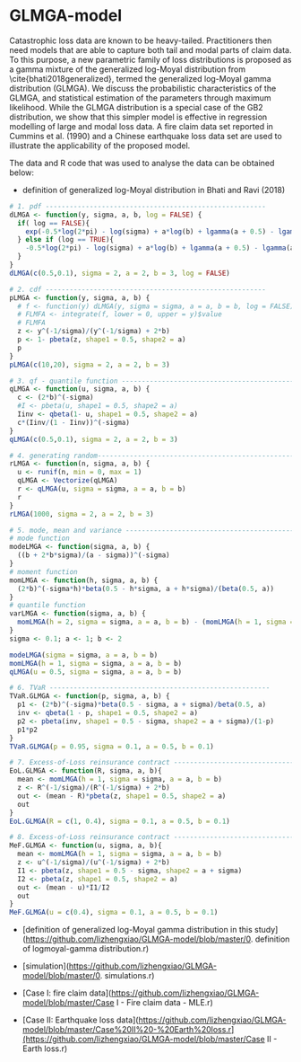# GLMGA-model
Catastrophic loss data are known to be heavy-tailed. Practitioners then need models that are able to capture both tail and modal parts of claim data. To this purpose, a new parametric family of loss distributions  is proposed as a gamma mixture of the generalized log-Moyal distribution from \cite{bhati2018generalized}, termed the generalized log-Moyal gamma distribution (GLMGA). We discuss the probabilistic characteristics of the GLMGA, and statistical estimation of the parameters through maximum likelihood. While the GLMGA distribution is a special case of the GB2 distribution, we show that this simpler model is effective in regression modelling of large and modal loss data. A fire claim data set reported in Cummins et al. (1990) and a Chinese earthquake loss data set are used to illustrate the applicability of the proposed model.



The data and R code that was used to analyse the data can be obtained below:

- definition of generalized log-Moyal distribution in Bhati and Ravi (2018)

```r
# 1. pdf -------------------------------------------------------
dLMGA <- function(y, sigma, a, b, log = FALSE) {
  if( log == FALSE){
    exp(-0.5*log(2*pi) - log(sigma) + a*log(b) + lgamma(a + 0.5) - lgamma(a) - (1/(2*sigma)+1)*log(y) - (a + 0.5)*log(0.5*(1/y)^(1/sigma) + b))
  } else if (log == TRUE){
    -0.5*log(2*pi) - log(sigma) + a*log(b) + lgamma(a + 0.5) - lgamma(a) - (1/(2*sigma)+1)*log(y) - (a + 0.5)*log(0.5*(1/y)^(1/sigma) + b)
  }
}
dLMGA(c(0.5,0.1), sigma = 2, a = 2, b = 3, log = FALSE)

# 2. cdf -------------------------------------------------------
pLMGA <- function(y, sigma, a, b) {
  # f <- function(y) dLMGA(y, sigma = sigma, a = a, b = b, log = FALSE)
  # FLMFA <- integrate(f, lower = 0, upper = y)$value
  # FLMFA
  z <- y^(-1/sigma)/(y^(-1/sigma) + 2*b)
  p <- 1- pbeta(z, shape1 = 0.5, shape2 = a)
  p
}
pLMGA(c(10,20), sigma = 2, a = 2, b = 3)

# 3. qf - quantile function -------------------------------------------------------
qLMGA <- function(u, sigma, a, b) {
  c <- (2*b)^(-sigma)
  #I <- pbeta(u, shape1 = 0.5, shape2 = a)
  Iinv <- qbeta(1- u, shape1 = 0.5, shape2 = a)
  c*(Iinv/(1 - Iinv))^(-sigma)
}
qLMGA(c(0.5,0.1), sigma = 2, a = 2, b = 3)

# 4. generating random-------------------------------------------------------
rLMGA <- function(n, sigma, a, b) {
  u <- runif(n, min = 0, max = 1)
  qLMGA <- Vectorize(qLMGA)
  r <- qLMGA(u, sigma = sigma, a = a, b = b)
  r
}
rLMGA(1000, sigma = 2, a = 2, b = 3)

# 5. mode, mean and variance -------------------------------------------------------
# mode function
modeLMGA <- function(sigma, a, b) {
  ((b + 2*b*sigma)/(a - sigma))^(-sigma)
}
# moment function
momLMGA <- function(h, sigma, a, b) {
  (2*b)^(-sigma*h)*beta(0.5 - h*sigma, a + h*sigma)/(beta(0.5, a))
}
# quantile function
varLMGA <- function(sigma, a, b) {
  momLMGA(h = 2, sigma = sigma, a = a, b = b) - (momLMGA(h = 1, sigma = sigma, a = a, b = b))^2
}
sigma <- 0.1; a <- 1; b <- 2

modeLMGA(sigma = sigma, a = a, b = b)
momLMGA(h = 1, sigma = sigma, a = a, b = b)
qLMGA(u = 0.5, sigma = sigma, a = a, b = b)

# 6. TVaR -------------------------------------------------------
TVaR.GLMGA <- function(p, sigma, a, b) {
  p1 <- (2*b)^(-sigma)*beta(0.5 - sigma, a + sigma)/beta(0.5, a)
  inv <- qbeta(1 - p, shape1 = 0.5, shape2 = a)
  p2 <- pbeta(inv, shape1 = 0.5 - sigma, shape2 = a + sigma)/(1-p)
  p1*p2
}
TVaR.GLMGA(p = 0.95, sigma = 0.1, a = 0.5, b = 0.1)

# 7. Excess-of-Loss reinsurance contract -------------------------------------------------------
EoL.GLMGA <- function(R, sigma, a, b){
  mean <- momLMGA(h = 1, sigma = sigma, a = a, b = b)
  z <- R^(-1/sigma)/(R^(-1/sigma) + 2*b)
  out <- (mean - R)*pbeta(z, shape1 = 0.5, shape2 = a)
  out
}
EoL.GLMGA(R = c(1, 0.4), sigma = 0.1, a = 0.5, b = 0.1)

# 8. Excess-of-Loss reinsurance contract -------------------------------------------------------
MeF.GLMGA <- function(u, sigma, a, b){
  mean <- momLMGA(h = 1, sigma = sigma, a = a, b = b)
  z <- u^(-1/sigma)/(u^(-1/sigma) + 2*b)
  I1 <- pbeta(z, shape1 = 0.5 - sigma, shape2 = a + sigma)
  I2 <- pbeta(z, shape1 = 0.5, shape2 = a)
  out <- (mean - u)*I1/I2
  out
}
MeF.GLMGA(u = c(0.4), sigma = 0.1, a = 0.5, b = 0.1)


```

- [definition of generalized log-Moyal gamma distribution in this study](https://github.com/lizhengxiao/GLMGA-model/blob/master/0. definition of logmoyal-gamma distribution.r)





- [simulation](https://github.com/lizhengxiao/GLMGA-model/blob/master/0. simulations.r)
- [Case I: fire claim data](https://github.com/lizhengxiao/GLMGA-model/blob/master/Case I - Fire claim data - MLE.r)
- [Case II: Earthquake loss data](https://github.com/lizhengxiao/GLMGA-model/blob/master/Case%20II%20-%20Earth%20loss.r](https://github.com/lizhengxiao/GLMGA-model/blob/master/Case II - Earth loss.r)











